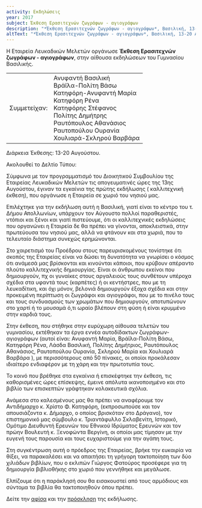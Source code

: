 ```yaml
---
activity: Εκδηλώσεις
year: 2017
subject: Έκθεση Ερασιτεχνών ζωγράφων - αγιογράφων
description: "*Έκθεση Ερασιτεχνών ζωγράφων - αγιογράφων*, Βασιλική, 13-20 Αυγούστου. Συμμετείχαν: Ανυφαντή Βασιλική, Βράϊλα-Πολίτη Βάσω, Κατηφόρη-Ανυφαντή Μαρία, Κατηφόρη Ρένα, Κατηφόρης Στέφανος, Πολίτης Δημήτρης, Ραυτόπουλος Αθανάσιος, Ραυτοπούλου Ουρανία, Χουλιαρά-Σκληρού Βαρβάρα."
altText: "*Έκθεση Ερασιτεχνών ζωγράφων - αγιογράφων*, Βασιλική, 13-20 Αυγούστου. Συμμετείχαν: Ανυφαντή Βασιλική, Βράϊλα-Πολίτη Βάσω, Κατηφόρη-Ανυφαντή Μαρία, Κατηφόρη Ρένα, Κατηφόρης Στέφανος, Πολίτης Δημήτρης, Ραυτόπουλος Αθανάσιος, Ραυτοπούλου Ουρανία, Χουλιαρά-Σκληρού Βαρβάρα. Η εκδήλωση έγινε στην αίθουσα εκδηλώσεων του Γυμνασίου Βασιλικής. [\(περισσότερα εδώ\)](/xroniko/ekdhlwseis/ekthesi-erasitexnon-zografon-agiografon.html)"
---
```


Η Εταιρεία Λευκαδικών Μελετών οργάνωσε **Έκθεση Ερασιτεχνών ζωγράφων - αγιογράφων**, στην αίθουσα εκδηλώσεων του Γυμνασίου Βασιλικής.

|                              |                         |
| ---------------------------: | :---------------------- |
|<div class='donthyphenate'>Συμμετείχαν:</div> | Ανυφαντή Βασιλική <br/>Βράϊλα-Πολίτη Βάσω<br/> Κατηφόρη-Ανυφαντή Μαρία<br/> Κατηφόρη Ρένα<br/> Κατηφόρης Στέφανος<br/> Πολίτης Δημήτρης<br/> Ραυτόπουλος Αθανάσιος<br/> Ραυτοπούλου Ουρανία<br/> Χουλιαρά-Σκληρού Βαρβάρα

Διάρκεια Έκθεσης: 13-20 Αυγούστου.

Ακολουθεί το Δελτίο Τύπου:

Σύμφωνα με  τον προγραμματισμό του Διοικητικού Συμβουλίου της Εταιρείας Λευκαδικών Μελετών τις απογευματινές ώρες της 13ης Αυγούστου, έγιναν τα εγκαίνια της πρώτης εκδήλωσης \( καλλιτεχνική έκθεση\), που οργάνωσε η Εταιρεία  σε χωριό του νησιού μας.

Επιλέχτηκε για την εκδήλωση αυτή η Βασιλική, γιατί είναι το κέντρο του τ. Δήμου Απολλωνίων, υπάρχουν τον Αύγουστο πολλοί παραθεριστές, ντόπιοι και ξένοι και γιατί πιστεύουμε, ότι οι καλλιτεχνικές εκδηλώσεις που οργανώνει η Εταιρεία δε θα πρέπει να γίνονται, αποκλειστικά, στην πρωτεύουσα του νησιού μας, αλλά να φτάνουν και στα χωριά, που το τελευταίο διάστημα συνεχώς ερημώνονται.

Στο χαιρετισμό του Προέδρου στους παρευρισκομένους τονίστηκε ότι σκοπός της Εταιρείας  είναι να δώσει  τη δυνατότητα να γνωρίσει ο κόσμος ότι ανάμεσά μας βρίσκονται και κινούνται κάποιοι, που κρύβουν απέραντο πλούτο καλλιτεχνικής δημιουργίας. Είναι οι άνθρωπου εκείνοι που δημιουργούν, πχ οι γυναίκες στους αργαλειούς τους  συνθέτουν υπέροχα σχέδια στα υφαντά τους \(καρπέτες\) ή οι κεντήστρες, που με τη λευκαδίτικη, και όχι μόνον, βελονιά δημιουργούν έξοχα σχέδια και στην προκειμένη περίπτωση οι ζωγράφοι και αγιογράφοι, που με το πινέλο τους και τους συνδυασμούς των χρωμάτων που δημιουργούν, αποτυπώνουν στο χαρτί ή το μουσαμά ό,τι ωραίο βλέπουν στη φύση ή είναι κρυμμένο στην καρδιά τους.

Στην έκθεση, που στήθηκε στην ευρύχωρη αίθουσα τελετών του γυμνασίου, εκτέθηκαν τα έργα εννέα αυτοδίδακτων ζωγράφων- αγιογράφων \(αυτοί είναι: Ανυφαντή Μαρία, Βράϊλα-Πολίτη Βάσω, Κατηφόρη Ρένα, Λάσδα Βασιλική, Πολίτης Δημήτριος, Ραυτόπουλος Αθανάσιος, Ραυτοπούλου Ουρανία, Σκληρού Μαρία και  Χουλιαρά Βαρβάρα \), με περισσότερους από 50 πίνακες, οι οποίοι προκάλεσαν ιδιαίτερο ενδιαφέρον με τη χάρη και την πρωτοτυπία τους.

Το κοινό που βρέθηκε στα εγκαίνια ή επισκέφτηκε την έκθεση, τις καθορισμένες ώρες επίσκεψης, έμεινε απόλυτα ικανοποιημένο και στο βιβλίο των επισκεπτών γράφτηκαν κολακευτικά σχόλια.

Ανάμεσα στο καλεσμένους μας θα πρέπει να αναφέρουμε τον Αντιδήμαρχο κ. Χρίστο Φ. Κατηφόρη, \(εκπροσωπούσε και τον απουσιάζοντα κ. Δήμαρχο, ο οποίος βρισκόταν στο Δράγανο\), τον επιστημονικό μας σύμβουλο κ. Τριαντάφυλλο Σκλαβενίτη, Ιστορικό, Ομότιμο Διευθυντή Ερευνών του Εθνικού Ιδρύματος Ερευνών  και τον πρώην Βουλευτή κ. Ξενοφώντα Βεργίνη, οι οποίοι μας τίμησαν με την ευγενή τους παρουσία και τους ευχαριστούμε για την αγάπη τους.

Στη συγκέντρωση αυτή ο πρόεδρος της  Εταιρείας, βρήκε την ευκαιρία να θίξει, να παρακαλέσει και να απαιτήσει τη γρήγορη τακτοποίηση των δύο χιλιάδων βιβλίων, που ο εκλιπών Γιώργος Φατούρος προσέφερε για τη δημιουργία βιβλιοθήκης στο χωριό που γεννήθηκε και μεγάλωσε.

Ελπίζουμε ότι η παράκλησή σου θα εισακουστεί από τους αρμόδιους και σύντομα τα βιβλία θα τακτοποιηθούν όπου πρέπει.

Δείτε την [αφίσα](/images/ekthesi_zografikis_2017_afisa.png) και την [πρόσκληση](/images/ekthesi_zografikis_2017_prosklisi.png) της εκδήλωσης.
